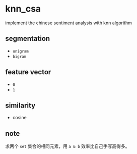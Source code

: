 # knn_csa
implement the chinese sentiment analysis with knn algorithm

## segmentation
- `unigram`
- `bigram`

## feature vector
- `0`
- `1`

## similarity
- cosine

## note

求两个 `set` 集合的相同元素，用 `a & b` 效率比自己手写高得多。